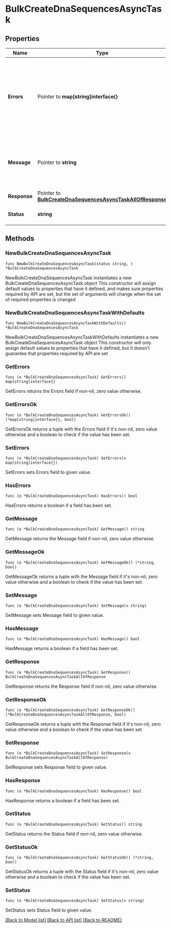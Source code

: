 # BulkCreateDnaSequencesAsyncTask

## Properties

Name | Type | Description | Notes
------------ | ------------- | ------------- | -------------
**Errors** | Pointer to **map[string]interface{}** | Present only when status is FAILED for a bulk task. Contains information about the individual errors in the bulk task.  | [optional] 
**Message** | Pointer to **string** | Present only when status is FAILED. Contains information about the error. | [optional] 
**Response** | Pointer to [**BulkCreateDnaSequencesAsyncTaskAllOfResponse**](BulkCreateDnaSequencesAsyncTaskAllOfResponse.md) |  | [optional] 
**Status** | **string** | The current state of the task. | 

## Methods

### NewBulkCreateDnaSequencesAsyncTask

`func NewBulkCreateDnaSequencesAsyncTask(status string, ) *BulkCreateDnaSequencesAsyncTask`

NewBulkCreateDnaSequencesAsyncTask instantiates a new BulkCreateDnaSequencesAsyncTask object
This constructor will assign default values to properties that have it defined,
and makes sure properties required by API are set, but the set of arguments
will change when the set of required properties is changed

### NewBulkCreateDnaSequencesAsyncTaskWithDefaults

`func NewBulkCreateDnaSequencesAsyncTaskWithDefaults() *BulkCreateDnaSequencesAsyncTask`

NewBulkCreateDnaSequencesAsyncTaskWithDefaults instantiates a new BulkCreateDnaSequencesAsyncTask object
This constructor will only assign default values to properties that have it defined,
but it doesn't guarantee that properties required by API are set

### GetErrors

`func (o *BulkCreateDnaSequencesAsyncTask) GetErrors() map[string]interface{}`

GetErrors returns the Errors field if non-nil, zero value otherwise.

### GetErrorsOk

`func (o *BulkCreateDnaSequencesAsyncTask) GetErrorsOk() (*map[string]interface{}, bool)`

GetErrorsOk returns a tuple with the Errors field if it's non-nil, zero value otherwise
and a boolean to check if the value has been set.

### SetErrors

`func (o *BulkCreateDnaSequencesAsyncTask) SetErrors(v map[string]interface{})`

SetErrors sets Errors field to given value.

### HasErrors

`func (o *BulkCreateDnaSequencesAsyncTask) HasErrors() bool`

HasErrors returns a boolean if a field has been set.

### GetMessage

`func (o *BulkCreateDnaSequencesAsyncTask) GetMessage() string`

GetMessage returns the Message field if non-nil, zero value otherwise.

### GetMessageOk

`func (o *BulkCreateDnaSequencesAsyncTask) GetMessageOk() (*string, bool)`

GetMessageOk returns a tuple with the Message field if it's non-nil, zero value otherwise
and a boolean to check if the value has been set.

### SetMessage

`func (o *BulkCreateDnaSequencesAsyncTask) SetMessage(v string)`

SetMessage sets Message field to given value.

### HasMessage

`func (o *BulkCreateDnaSequencesAsyncTask) HasMessage() bool`

HasMessage returns a boolean if a field has been set.

### GetResponse

`func (o *BulkCreateDnaSequencesAsyncTask) GetResponse() BulkCreateDnaSequencesAsyncTaskAllOfResponse`

GetResponse returns the Response field if non-nil, zero value otherwise.

### GetResponseOk

`func (o *BulkCreateDnaSequencesAsyncTask) GetResponseOk() (*BulkCreateDnaSequencesAsyncTaskAllOfResponse, bool)`

GetResponseOk returns a tuple with the Response field if it's non-nil, zero value otherwise
and a boolean to check if the value has been set.

### SetResponse

`func (o *BulkCreateDnaSequencesAsyncTask) SetResponse(v BulkCreateDnaSequencesAsyncTaskAllOfResponse)`

SetResponse sets Response field to given value.

### HasResponse

`func (o *BulkCreateDnaSequencesAsyncTask) HasResponse() bool`

HasResponse returns a boolean if a field has been set.

### GetStatus

`func (o *BulkCreateDnaSequencesAsyncTask) GetStatus() string`

GetStatus returns the Status field if non-nil, zero value otherwise.

### GetStatusOk

`func (o *BulkCreateDnaSequencesAsyncTask) GetStatusOk() (*string, bool)`

GetStatusOk returns a tuple with the Status field if it's non-nil, zero value otherwise
and a boolean to check if the value has been set.

### SetStatus

`func (o *BulkCreateDnaSequencesAsyncTask) SetStatus(v string)`

SetStatus sets Status field to given value.



[[Back to Model list]](../README.md#documentation-for-models) [[Back to API list]](../README.md#documentation-for-api-endpoints) [[Back to README]](../README.md)


